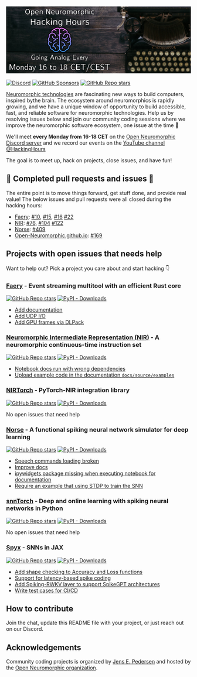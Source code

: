 ![Community coding projects](logo.png)

[![Discord](https://img.shields.io/discord/1044548629622439977)](https://discord.gg/C9bzWgNmqk)
[![GitHub Sponsors](https://img.shields.io/github/sponsors/jegp)](https://github.com/sponsors/Jegp/)
[![GitHub Repo stars](https://img.shields.io/github/stars/open-neuromorphic/coding)](https://github.com/open-neuromorphic/coding)


[Neuromorphic technologies](https://en.wikipedia.org/wiki/Neuromorphic_computing) are fascinating new ways to build computers, inspired bythe brain.
The ecosystem around neuromorphics is rapidly growing, and we have a unique window of opportunity to build accessible, fast, and reliable software for neuromorphic technologies.
Help us by resolving issues below and join our community coding sessions where we improve the neuromorphic software ecosystem, one issue at the time 🚀

We'll meet **every Monday from 16-18 CET** on the [Open Neuromorphic Discord server](https://discord.gg/aPFsSRA7Nf) and we record our events on the [YouTube channel @HackingHours](https://www.youtube.com/@hackinghours)

The goal is to meet up, hack on projects, close issues, and have fun!

## 🚀 Completed pull requests and issues 🚀
The entire point is to move things forward, get stuff done, and provide real value! The below issues and pull requests were all closed during the hacking hours:

* [Faery](https://github.com/aestream/faery/): [#10](https://github.com/aestream/faery/pull/10), [#15](https://github.com/aestream/faery/pull/15), [#16](https://github.com/aestream/faery/pull/16) [#22](https://github.com/aestream/faery/pull/22)
* [NIR](https://github.com/neuromorphs/nir/): [#76](https://github.com/neuromorphs/nir/pull/76), [#104](https://github.com/neuromorphs/nir/pull/104) [#122](https://github.com/neuromorphs/NIR/pull/122)
* [Norse](https://github.com/norse/norse): [#409](https://github.com/norse/norse/pull/409)
* [Open-Neuromorphic.github.io](https://github.com/open-neuromorphic/open-neuromorphic.github.io): [#169](https://github.com/open-neuromorphic/open-neuromorphic.github.io/pull/169)

## Projects with open issues that needs help
Want to help out? Pick a project you care about and start hacking 👇

<!-- NOTE TO CONTRIBUTORS
Every hour, a script will search for two HTML comment tags with the org/repo name.
Everything between the tags WILL BE REPLACED with issues that are open AND have the talk "help wanted".
If you want to add your own project, simply add three lines:
1. The header with the project title,
2. The starting HTML comment, and
3. The ending HTML comment
-->

### [Faery](https://github.com/aestream/faery) - Event streaming multitool with an efficient Rust core
[![GitHub Repo stars](https://img.shields.io/github/stars/aestream/faery)](https://github.com/aestream/faery) [![PyPI - Downloads](https://img.shields.io/pypi/dm/faery)](https://pypi.org/project/faery)
<!-- aestream/faery -->
* [Add documentation](https://github.com/aestream/faery/issues/4)
* [Add UDP I/O](https://github.com/aestream/faery/issues/3)
* [Add GPU frames via DLPack](https://github.com/aestream/faery/issues/2)
<!-- aestream/faery -->

### [Neuromorphic Intermediate Representation (NIR)](https://github.com/neuromorphs/nir) - A neuromorphic continuous-time instruction set
[![GitHub Repo stars](https://img.shields.io/github/stars/neuromorphs/nir)](https://github.com/neuromorphs/nir) [![PyPI - Downloads](https://img.shields.io/pypi/dm/nir)](https://pypi.org/project/nir)
<!-- neuromorphs/nir -->
* [Notebook docs run with wrong dependencies](https://github.com/neuromorphs/NIR/issues/106)
* [Upload example code in the documentation `docs/source/examples`](https://github.com/neuromorphs/NIR/issues/26)
<!-- neuromorphs/nir -->

### [NIRTorch](https://github.com/neuromorphs/nirtorch) - PyTorch-NIR integration library
[![GitHub Repo stars](https://img.shields.io/github/stars/neuromorphs/nirtorch)](https://github.com/neuromorphs/nirtorch) [![PyPI - Downloads](https://img.shields.io/pypi/dm/nirtorch)](https://pypi.org/project/nirtorch)
<!-- neuromorphs/nirtorch --> 
No open issues that need help
 <!-- neuromorphs/nirtorch -->

### [Norse](https://github.com/norse/norse) - A functional spiking neural network simulator for deep learning
[![GitHub Repo stars](https://img.shields.io/github/stars/norse/norse)](https://github.com/norse/norse) [![PyPI - Downloads](https://img.shields.io/pypi/dm/norse)](https://pypi.org/projecs/norse)
<!-- norse/norse -->
* [Speech commands loading broken](https://github.com/norse/norse/issues/383)
* [Improve docs](https://github.com/norse/norse/issues/374)
* [ipywidgets package missing when executing notebook for documentation](https://github.com/norse/norse/issues/373)
* [Require an example that using STDP to train the SNN](https://github.com/norse/norse/issues/366)
<!-- norse/norse -->


### [snnTorch](https://github.com/jeshraghian/snnTorch) - Deep and online learning with spiking neural networks in Python
[![GitHub Repo stars](https://img.shields.io/github/stars/jeshraghian/snntorch)](https://github.com/jeshraghian/snntorch) [![PyPI - Downloads](https://img.shields.io/pypi/dm/snntorch)](https://pypi.org/project/snntorch)
<!-- jeshraghian/snntorch --> 
No open issues that need help
 <!-- jeshraghian/snntorch -->

### [Spyx](https://github.com/kmheckel/spyx) - SNNs in JAX
[![GitHub Repo stars](https://img.shields.io/github/stars/kmheckel/spyx)](https://github.com/kmheckel/spyx) [![PyPI - Downloads](https://img.shields.io/pypi/dm/spyx)](https://pypi.org/project/spyx)
<!-- kmheckel/spyx -->
* [Add shape checking to Accuracy and Loss functions](https://github.com/kmheckel/spyx/issues/25)
* [Support for latency-based spike coding](https://github.com/kmheckel/spyx/issues/21)
* [Add Spiking-RWKV layer to support SpikeGPT architectures](https://github.com/kmheckel/spyx/issues/9)
* [Write test cases for CI/CD](https://github.com/kmheckel/spyx/issues/6)
<!-- kmheckel/spyx -->

## How to contribute
Join the chat, update this README file with your project, or just reach out on our Discord.

## Acknowledgements
Community coding projects is organized by [Jens E. Pedersen](https://github.com/jegp) and hosted by the [Open Neuromorphic organization](https://github.com/open-neuromorphic).
